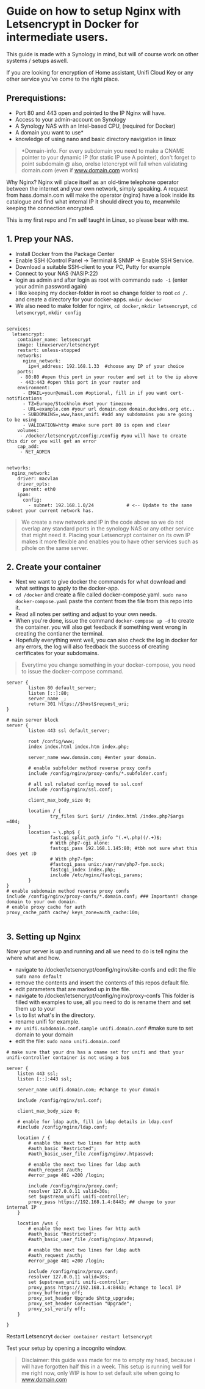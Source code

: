 # Guide on how to setup Nginx with Letsencrypt in Docker for intermediate users.
This guide is made with a Synology in mind, but will of course work on other systems / setups aswell.

If you are looking for encryption of Home assistant, Unifi Cloud Key or any other service you've come to the right place.

## Prerequistions:
- Port 80 and 443 open and pointed to the IP Nginx will have.
- Access to your admin-account on Synology
- A Synology NAS with an Intel-based CPU, (required for Docker)
- A domain you want to use*
- knowledge of using nano and basic directory navigation in linux

> *Domain-info.
> For every subdomain you need to make a CNAME pointer to your dynamic IP (for static IP use A pointer), don't forget to point subdomain @ also, orelse letencrypt will fail when validating domain.com (even if www.domain.com works)

Why Nginx? 
Nginx will place itself as an old-time telephone operator between the internet and your own network, simply speaking.
A request from hass.domain.com will make the operator (nginx) have a look inside its catalogue and find what internal IP it should direct you to, meanwhile keeping the connection encrypted.

This is my first repo and I'm self taught in Linux, so please bear with me.

## 1. Prep your NAS.
- Install Docker from the Package Center
- Enable SSH (Control Panel -> Terminal & SNMP -> Enable SSH Service.
- Download a suitable SSH-client to your PC, Putty for example
- Connect to your NAS (NASIP:22)
- login as admin and after login as root with commando `sudo -i` (enter your admin password again)
- I like keeping my docker-folder in root so change folder to root `cd /.` and create a directory for your docker-apps. `mkdir docker`
- We also need to make folder for nginx, `cd docker`, `mkdir letsencrypt`, `cd letsencrypt`, `mkdir config`

```version: '2'

services:
  letsencrypt:
    container_name: letsencrypt
    image: linuxserver/letsencrypt
    restart: unless-stopped
    networks:
      nginx_network:
        ipv4_address: 192.168.1.33  #choose any IP of your choice
    ports:
     - 80:80 #open this port in your router and set it to the ip above
     - 443:443 #open this port in your router and 
    environment:
      - EMAIL=your@email.com #optional, fill in if you want cert-notifications
      - TZ=Europe/Stockholm #set your timezone
      - URL=example.com #your url domain.com domain.duckdns.org etc.. 
      - SUBDOMAINS=,www,hass,unifi #add any subdomains you are going to be using
      - VALIDATION=http #make sure port 80 is open and clear 
    volumes:
     - /docker/letsencrypt/config:/config #you will have to create this dir or you will get an error
    cap_add:
     - NET_ADMIN


networks:
  nginx_network:
    driver: macvlan
    driver_opts:
      parent: eth0
    ipam:
      config:
        - subnet: 192.168.1.0/24            # <-- Update to the same subnet your current network has.
```
> We create a new network and IP in the code above so we do not overlap any standard ports in the synology NAS or any other service that might need it. Placing your Letsencrypt container on its own IP makes it more flexible and enables you to have other services such as pihole on the same server. 
## 2. Create your container
- Next we want to give docker the commands for what download and what settings to apply to the docker-app.
- `cd /docker` and create a file called docker-compose.yaml. `sudo nano docker-compose.yaml` paste the content from the file from this repo into it.
- Read all notes per setting and adjust to your own needs.
- When you're done, issue the command `docker-compose up -d` to create the container. you will also get feedback if something went wrong in creating the contianer the terminal.
- Hopefully everything went well, you can also check the log in docker for any errors, the log will also feedback the success of creating cerfificates for your subdomains.

>Everytime you change something in your docker-compose, you need to issue the docker-compose command.
```
server {
        listen 80 default_server;
        listen [::]:80;
        server_name _;
        return 301 https://$host$request_uri;
}

# main server block
server {
        listen 443 ssl default_server;

        root /config/www;
        index index.html index.htm index.php;

        server_name www.domain.com; #enter your domain.

        # enable subfolder method reverse proxy confs
        include /config/nginx/proxy-confs/*.subfolder.conf;

        # all ssl related config moved to ssl.conf
        include /config/nginx/ssl.conf;

        client_max_body_size 0;

        location / {
                try_files $uri $uri/ /index.html /index.php?$args =404;
        }
        location ~ \.php$ {
                fastcgi_split_path_info ^(.+\.php)(/.+)$;
                # With php7-cgi alone:
                fastcgi_pass 192.168.1.145:80; #tbh not sure what this does yet :D
                # With php7-fpm:
                #fastcgi_pass unix:/var/run/php7-fpm.sock;
                fastcgi_index index.php;
                include /etc/nginx/fastcgi_params;
        }
}
# enable subdomain method reverse proxy confs
include /config/nginx/proxy-confs/*.domain.conf; ### Important! change domain to your own domain. 
# enable proxy cache for auth
proxy_cache_path cache/ keys_zone=auth_cache:10m;


```
## 3. Setting up Nginx
Now your server is up and running and all we need to do is tell nginx the where what and how.
- navigate to /docker/letsencrypt/config/nginx/site-confs and edit the file `sudo nano default`
- remove the contents and insert the contents of this repos default file.
- edit parameters that are marked up in the file.
- navigate to /docker/letsencrypt/config/nginx/proxy-confs
This folder is filled with examples to use, all you need to do is rename them and set them up to your  
- `ls` to list what's in the directory. 
- rename unifi for example.
- `mv unifi.subdomain.conf.sample unifi.domain.conf` #make sure to set domain to your domain
- edit the file: `sudo nano unifi.domain.conf`
```
# make sure that your dns has a cname set for unifi and that your unifi-controller container is not using a ba$

server {
    listen 443 ssl;
    listen [::]:443 ssl;

    server_name unifi.domain.com; #change to your domain

    include /config/nginx/ssl.conf;

    client_max_body_size 0;

    # enable for ldap auth, fill in ldap details in ldap.conf
    #include /config/nginx/ldap.conf;

    location / {
        # enable the next two lines for http auth
        #auth_basic "Restricted";
        #auth_basic_user_file /config/nginx/.htpasswd;

        # enable the next two lines for ldap auth
        #auth_request /auth;
        #error_page 401 =200 /login;

        include /config/nginx/proxy.conf;
        resolver 127.0.0.11 valid=30s;
        set $upstream_unifi unifi-controller;
        proxy_pass https://192.168.1.4:8443; ## change to your internal IP
    }

    location /wss {
        # enable the next two lines for http auth
        #auth_basic "Restricted";
        #auth_basic_user_file /config/nginx/.htpasswd;

        # enable the next two lines for ldap auth
        #auth_request /auth;
        #error_page 401 =200 /login;

        include /config/nginx/proxy.conf;
        resolver 127.0.0.11 valid=30s;
        set $upstream_unifi unifi-controller;
        proxy_pass https://192.168.1.4:8443; #change to local IP
        proxy_buffering off;
        proxy_set_header Upgrade $http_upgrade;
        proxy_set_header Connection "Upgrade";
        proxy_ssl_verify off;
    }

}
```

Restart Letsencryt 
`docker container restart letsencrypt`

Test your setup by opening a incognito window.

>Disclaimer: this guide was made for me to empty my head, because i will have forgotten half this in a week. This setup is running well for me right now, only WIP is how to set default site when going to www.domain.com
